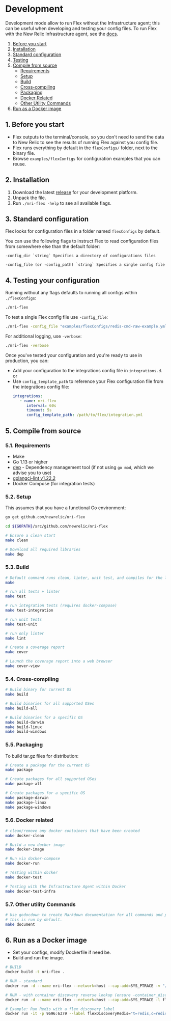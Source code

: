 # Development

Development mode allow to run Flex without the Infrastructure agent; this can be useful when developing and testing your config files. To run Flex with the New Relic Infrastructure agent, see the [docs](./docs/README.md).

1. [Before you start](#Beforeyoustart)
2. [Installation](#Installation)
3. [Standard configuration](#Standardconfiguration)
4. [Testing](#Testing)
5. [Compile from source](#Compilefromsource)
	* [Requirements](#Requirements)
	* [Setup](#Setup)
	* [Build](#Build)
	* [Cross-compiling](#Cross-compiling)
	* [Packaging](#Packaging)
	* [Docker Related](#DockerRelated)
	* [Other Utility Commands](#OtherUtilityCommands)
6. [Run as a Docker image](#Docker)

##  1. <a name='Beforeyoustart'></a>Before you start

- Flex outputs to the terminal/console, so you don't need to send the data to New Relic to see the results of running Flex against you config file.
- Flex runs everything by default in the `flexConfigs/` folder, next to the binary file.
- Browse `examples/flexConfigs` for configuration examples that you can reuse.

##  2. <a name='Installation'></a>Installation

1. Download the latest [release](https://github.com/newrelic/nri-flex/releases) for your development platform.
2. Unpack the file.
3. Run `./nri-flex -help` to see all available flags.

##  3. <a name='Standardconfiguration'></a>Standard configuration

Flex looks for configuration files in a folder named `flexConfigs` by default.

You can use the following flags to instruct Flex to read configuration files from somewhere else than the default folder:

    -config_dir `string` Specifies a directory of configurations files

    -config_file (or -config_path) `string` Specifies a single config file

##  4. <a name='Testing'></a>Testing your configuration

Running without any flags defaults to running all configs within `./flexConfigs`:

```bash
./nri-flex
```
To test a single Flex config file use `-config_file`:

```bash
./nri-flex -config_file "examples/flexConfigs/redis-cmd-raw-example.yml"
```

For additional logging, use `-verbose`:

```bash
./nri-flex -verbose
```

Once you've tested your configuration and you're ready to use in production, you can:

- Add your configuration to the integrations config file in `integrations.d`.
	or
- Use `config_template_path` to reference your Flex configuration file from the integrations config file:
	```yaml
	integrations:
       - name: nri-flex
          interval: 60s
          timeout: 5s
          config_template_path: /path/to/flex/integration.yml
	```

##  5. <a name='Compilefromsource'></a>Compile from source

###  5.1. <a name='Requirements'></a>Requirements

- Make
- Go 1.13 or higher
- [dep](https://github.com/golang/dep) - Dependency management tool (if not using `go mod`, which we advise you to use)
- [golangci-lint v1.22.2](https://github.com/golangci/golangci-lint)
- Docker Compose (for integration tests)

###  5.2. <a name='Setup'></a>Setup

This assumes that you have a functional Go environment:

```bash
go get github.com/newrelic/nri-flex

cd ${GOPATH}/src/github.com/newrelic/nri-flex

# Ensure a clean start
make clean

# Download all required libraries
make dep
```

###  5.3. <a name='Build'></a>Build

```bash
# Default command runs clean, linter, unit test, and compiles for the local OS
make

# run all tests + linter
make test

# run integration tests (requires docker-compose)
make test-integration

# run unit tests
make test-unit

# run only linter
make lint

# Create a coverage report
make cover

# Launch the coverage report into a web browser
make cover-view
```

###  5.4. <a name='Cross-compiling'></a>Cross-compiling

```bash
# Build binary for current OS
make build

# Build binaries for all supported OSes
make build-all

# Build binaries for a specific OS
make build-darwin
make build-linux
make build-windows
```

###  5.5. <a name='Packaging'></a>Packaging

To build tar.gz files for distribution:

```bash
# Create a package for the current OS
make package

# Create packages for all supported OSes
make package-all

# Create packages for a specific OS
make package-darwin
make package-linux
make package-windows
```

###  5.6. <a name='DockerRelated'></a>Docker related

```bash
# clean/remove any docker containers that have been created
make docker-clean

# Build a new docker image
make docker-image

# Run via docker-compose
make docker-run

# Testing within docker
make docker-test

# Testing with the Infrastructure Agent within Docker
make docker-test-infra
```

###  5.7. <a name='OtherUtilityCommands'></a>Other utility Commands

```bash
# Use godocdown to create Markdown documentation for all commands and packages
# this is run by default.
make document
```

##  6. <a name='Docker'></a>Run as a Docker image

- Set your configs, modify Dockerfile if need be.
- Build and run the image.

```bash
# BUILD
docker build -t nri-flex .

# RUN - standard
docker run -d --name nri-flex --network=host --cap-add=SYS_PTRACE -v "/:/host:ro" -v "/var/run/docker.sock:/var/run/docker.sock" -e NRIA_LICENSE_KEY="yourInfraLicenseKey" nri-flex:latest

# RUN - with container discovery reverse lookup (ensure -container_discovery is set to true nri-flex-config.yml)
docker run -d --name nri-flex --network=host --cap-add=SYS_PTRACE -l flexDiscoveryRedis="t=redis,c=redis,tt=img,tm=contains,r=true"  -v "/:/host:ro" -v "/var/run/docker.sock:/var/run/docker.sock" -e NRIA_LICENSE_KEY="yourInfraLicenseKey" nri-flex:latest

# Example: Run Redis with a flex discovery label
docker run -it -p 9696:6379 --label flexDiscoveryRedis="t=redis,c=redis,tt=img,tm=contains" --name redis-svr -d redis
```
